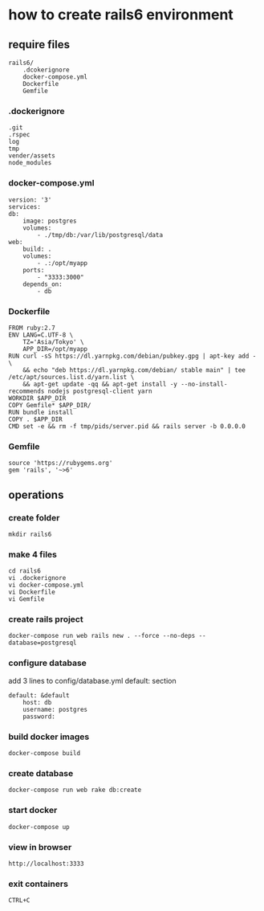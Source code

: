 # how to create rails6 environment

## require files

	rails6/
		.dcokerignore
		docker-compose.yml
		Dockerfile
		Gemfile

### .dockerignore

	.git
	.rspec
	log
	tmp
	vender/assets
	node_modules

### docker-compose.yml

	version: '3'
	services:
	db:
		image: postgres
		volumes:
			- ./tmp/db:/var/lib/postgresql/data
	web:
		build: .
		volumes:
			- .:/opt/myapp
		ports:
			- "3333:3000"
		depends_on:
			- db

### Dockerfile

	FROM ruby:2.7
	ENV LANG=C.UTF-8 \
		TZ='Asia/Tokyo' \
		APP_DIR=/opt/myapp
	RUN curl -sS https://dl.yarnpkg.com/debian/pubkey.gpg | apt-key add - \
		&& echo "deb https://dl.yarnpkg.com/debian/ stable main" | tee /etc/apt/sources.list.d/yarn.list \
		&& apt-get update -qq && apt-get install -y --no-install-recommends nodejs postgresql-client yarn
	WORKDIR $APP_DIR
	COPY Gemfile* $APP_DIR/
	RUN bundle install
	COPY . $APP_DIR
	CMD set -e && rm -f tmp/pids/server.pid && rails server -b 0.0.0.0

### Gemfile

	source 'https://rubygems.org'
	gem 'rails', '~>6'


## operations

### create folder

	mkdir rails6

### make 4 files

	cd rails6
	vi .dockerignore
	vi docker-compose.yml
	vi Dockerfile
	vi Gemfile

### create rails project

	docker-compose run web rails new . --force --no-deps --database=postgresql

### configure database

add 3 lines to config/database.yml default: section

	default: &default
		host: db
		username: postgres
		password:

### build docker images

	docker-compose build

### create database

	docker-compose run web rake db:create

### start docker

	docker-compose up

### view in browser

	http://localhost:3333

### exit containers

	CTRL+C
